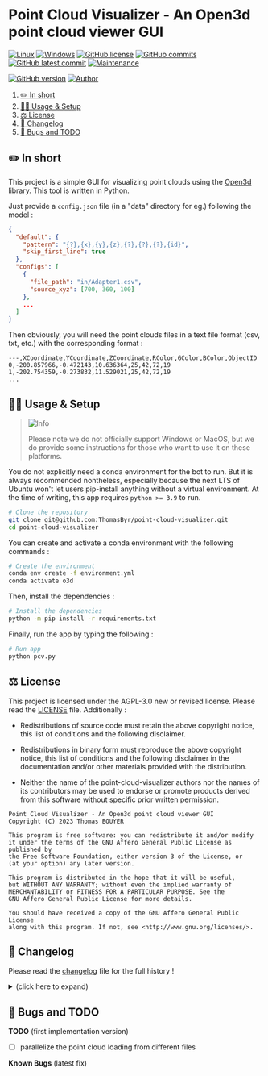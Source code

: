 # Point Cloud Visualizer - An Open3d point cloud viewer GUI

[![Linux](https://svgshare.com/i/Zhy.svg)](https://docs.microsoft.com/en-us/windows/wsl/tutorials/gui-apps)
[![Windows](https://svgshare.com/i/ZhY.svg)](https://svgshare.com/i/ZhY.svg)
[![GitHub license](https://img.shields.io/github/license/ThomasByr/point-cloud-visualizer)](https://github.com/ThomasByr/point-cloud-visualizer/blob/master/LICENSE)
[![GitHub commits](https://badgen.net/github/commits/ThomasByr/point-cloud-visualizer)](https://GitHub.com/ThomasByr/point-cloud-visualizer/commit/)
[![GitHub latest commit](https://badgen.net/github/last-commit/ThomasByr/point-cloud-visualizer)](https://gitHub.com/ThomasByr/point-cloud-visualizer/commit/)
[![Maintenance](https://img.shields.io/badge/maintained%3F-yes-green.svg)](https://GitHub.com/ThomasByr/point-cloud-visualizer/graphs/commit-activity)

[![GitHub version](https://badge.fury.io/gh/ThomasByr%2Fpoint-cloud-visualizer.svg)](https://github.com/ThomasByr/point-cloud-visualizer)
[![Author](https://img.shields.io/badge/author-@ThomasByr-blue)](https://github.com/ThomasByr)

1. [✏️ In short](#️-in-short)
2. [👩‍🏫 Usage \& Setup](#-usage--setup)
3. [⚖️ License](#️-license)
4. [🔄 Changelog](#-changelog)
5. [🐛 Bugs and TODO](#-bugs-and-todo)

## ✏️ In short

This project is a simple GUI for visualizing point clouds using the [Open3d](http://www.open3d.org/) library. This tool is written in Python.

Just provide a `config.json` file (in a "data" directory for eg.) following the model :

```json
{
  "default": {
    "pattern": "{?},{x},{y},{z},{?},{?},{?},{id}",
    "skip_first_line": true
  },
  "configs": [
    {
      "file_path": "in/Adapter1.csv",
      "source_xyz": [700, 360, 100]
    },
    ...
  ]
}
```

Then obviously, you will need the point clouds files in a text file format (csv, txt, etc.) with the corresponding format :

```csv
---,XCoordinate,YCoordinate,ZCoordinate,RColor,GColor,BColor,ObjectID
0,-200.857966,-0.472143,10.636364,25,42,72,19
1,-202.754359,-0.273832,11.529021,25,42,72,19
...
```

## 👩‍🏫 Usage & Setup

> <picture>
>   <source media="(prefers-color-scheme: light)" srcset="https://raw.githubusercontent.com/Mqxx/GitHub-Markdown/main/blockquotes/badge/light-theme/info.svg">
>   <img alt="Info" src="https://raw.githubusercontent.com/Mqxx/GitHub-Markdown/main/blockquotes/badge/dark-theme/info.svg">
> </picture><br>
>
> Please note we do not officially support Windows or MacOS, but we do provide some instructions for those who want to use it on these platforms.

You do not explicitly need a conda environment for the bot to run. But it is always recommended nontheless, especially because the next LTS of Ubuntu won't let users pip-install anything without a virtual environment. At the time of writing, this app requires `python >= 3.9` to run.

```bash
# Clone the repository
git clone git@github.com:ThomasByr/point-cloud-visualizer.git
cd point-cloud-visualizer
```

You can create and activate a conda environment with the following commands :

```bash
# Create the environment
conda env create -f environment.yml
conda activate o3d
```

Then, install the dependencies :

```bash
# Install the dependencies
python -m pip install -r requirements.txt
```

Finally, run the app by typing the following :

```bash
# Run app
python pcv.py
```

## ⚖️ License

This project is licensed under the AGPL-3.0 new or revised license. Please read the [LICENSE](LICENSE.md) file. Additionally :

- Redistributions of source code must retain the above copyright notice, this list of conditions and the following disclaimer.

- Redistributions in binary form must reproduce the above copyright notice, this list of conditions and the following disclaimer in the documentation and/or other materials provided with the distribution.

- Neither the name of the point-cloud-visualizer authors nor the names of its contributors may be used to endorse or promote products derived from this software without specific prior written permission.

```LICENSE
Point Cloud Visualizer - An Open3d point cloud viewer GUI
Copyright (C) 2023 Thomas BOUYER

This program is free software: you can redistribute it and/or modify
it under the terms of the GNU Affero General Public License as published by
the Free Software Foundation, either version 3 of the License, or
(at your option) any later version.

This program is distributed in the hope that it will be useful,
but WITHOUT ANY WARRANTY; without even the implied warranty of
MERCHANTABILITY or FITNESS FOR A PARTICULAR PURPOSE. See the
GNU Affero General Public License for more details.

You should have received a copy of the GNU Affero General Public License
along with this program. If not, see <http://www.gnu.org/licenses/>.
```

## 🔄 Changelog

Please read the [changelog](changelog.md) file for the full history !

<details>
    <summary> (click here to expand) </summary>

</details>

## 🐛 Bugs and TODO

**TODO** (first implementation version)

- [ ] parallelize the point cloud loading from different files

**Known Bugs** (latest fix)
